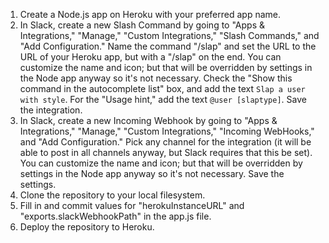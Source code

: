 1) Create a Node.js app on Heroku with your preferred app name.
2) In Slack, create a new Slash Command by going to "Apps & Integrations," "Manage," "Custom Integrations," "Slash Commands," and "Add Configuration." Name the command "/slap" and set the URL to the URL of your Heroku app, but with a "/slap" on the end. You can customize the name and icon; but that will be overridden by settings in the Node app anyway so it's not necessary. Check the "Show this command in the autocomplete list" box, and add the text `Slap a user with style`. For the "Usage hint," add the text `@user [slaptype]`. Save the integration.
3) In Slack, create a new Incoming Webhook by going to "Apps & Integrations," "Manage," "Custom Integrations," "Incoming WebHooks," and "Add Configuration." Pick any channel for the integration (it will be able to post in all channels anyway, but Slack requires that this be set). You can customize the name and icon; but that will be overridden by settings in the Node app anyway so it's not necessary. Save the settings.
4) Clone the repository to your local filesystem.
5) Fill in and commit values for "herokuInstanceURL" and "exports.slackWebhookPath" in the app.js file.
6) Deploy the repository to Heroku.